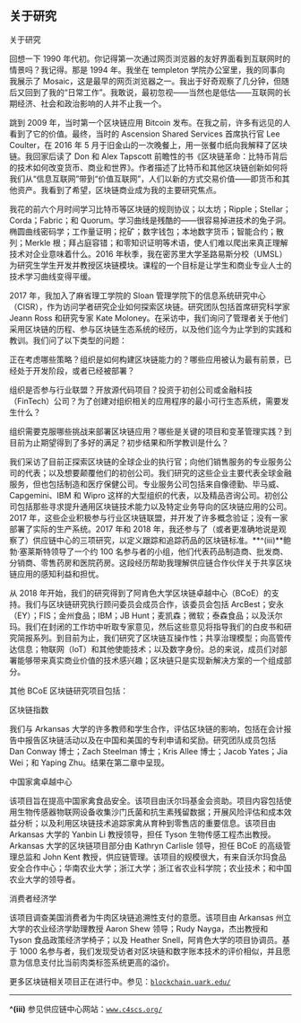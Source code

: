 ## 关于研究

关于研究

回想一下 1990 年代初。你记得第一次通过网页浏览器的友好界面看到互联网时的情景吗？我记得。那是 1994 年。我坐在 templeton 学院办公室里，我的同事向我展示了 Mosaic，这是最早的网页浏览器之一。我出于好奇观察了几分钟，但随后又回到了我的“日常工作”。我敢说，最初忽视——当然也是低估——互联网的长期经济、社会和政治影响的人并不止我一个。

跳到 2009 年，当时第一个区块链应用 Bitcoin 发布。在我之前，许多有远见的人看到了它的价值。最终，当时的 Ascension Shared Services 首席执行官 Lee Coulter，在 2016 年 5 月于旧金山的一次晚餐上，用一张餐巾纸向我解释了区块链。我回家后读了 Don 和 Alex Tapscott 前瞻性的书《区块链革命：比特币背后的技术如何改变货币、商业和世界》。作者描述了比特币和其他区块链创新如何将我们从“信息互联网”带到“价值互联网”，人们以新的方式交易价值——即货币和其他资产。我看到了希望，区块链商业成为我的主要研究焦点。

我花的前六个月时间学习比特币等区块链的规则协议；以太坊；Ripple；Stellar；Corda；Fabric；和 Quorum。学习曲线是残酷的——很容易掉进技术的兔子洞。椭圆曲线密码学；工作量证明；挖矿；数字钱包；本地数字货币；智能合约；散列；Merkle 根；拜占庭容错；和零知识证明等术语，使人们难以爬出来真正理解技术对企业意味着什么。2016 年秋季，我在密苏里大学圣路易斯分校（UMSL）为研究生学生开发并教授区块链模块。课程的一个目标是让学生和商业专业人士的技术学习曲线变得平缓。

2017 年，我加入了麻省理工学院的 Sloan 管理学院下的信息系统研究中心（CISR），作为访问学者研究企业如何探索区块链。研究团队包括首席研究科学家 Jeann Ross 和研究专家 Kate Moloney。在采访中，我们询问了管理者关于他们采用区块链的历程、参与区块链生态系统的经历，以及他们迄今为止学到的实践和教训。我们问了以下类型的问题：

正在考虑哪些策略？组织是如何构建区块链能力的？哪些应用被认为最有前景，已经处于开发阶段，或者已经被部署？

组织是否参与行业联盟？开放源代码项目？投资于初创公司或金融科技（FinTech）公司？为了创建对组织相关的应用程序的最小可行生态系统，需要发生什么？

组织需要克服哪些挑战来部署区块链应用？哪些是关键的项目和变革管理实践？到目前为止期望得到了多好的满足？初步结果和所学教训是什么？

我们采访了目前正探索区块链的全球企业的执行官；向他们销售服务的专业服务公司的代表；以及想要颠覆他们的初创公司。我们研究的这些企业主要代表全球金融服务，但也包括制造和医疗保健公司。专业服务公司包括来自像德勤、毕马威、Capgemini、IBM 和 Wipro 这样的大型组织的代表，以及精品咨询公司。初创公司包括那些寻求提升通用区块链技术能力以及特定业务导向的区块链应用的公司。2017 年，这些企业积极参与行业区块链联盟，并开发了许多概念验证；没有一家部署了实际的生产系统。2017 年和 2018 年，我还参与了（或者更准确地说是观察了）供应链中心的三项研究，以定义跟踪和追踪药品的区块链标准。**^(iii)**鲍勃·塞莱斯特领导了一个约 100 名参与者的小组，他们代表药品制造商、批发商、分销商、零售药房和医院药房。这段经历帮助我理解供应链合作伙伴关于共享区块链应用的感知利益和担忧。

从 2018 年开始，我们的研究得到了阿肯色大学区块链卓越中心（BCoE）的支持。我们与区块链研究执行顾问委员会成员合作，该委员会包括 ArcBest；安永（EY）；FIS；金州食品；IBM；JB Hunt；麦凯森；微软；泰森食品；以及沃尔玛。我们在封闭的工作坊中听取专家意见，然后这些意见将指导我们的白皮书和研究简报系列。到目前为止，我们研究了区块链互操作性；共享治理模型；向高管传达信息；物联网（IoT）和其他使能技术；以及数字身份。总的来说，成员们对部署能够带来真实商业价值的技术感兴趣；区块链只是实现新解决方案的一个组成部分。

其他 BCoE 区块链研究项目包括：

区块链指数

我们与 Arkansas 大学的许多教师和学生合作，评估区块链的影响，包括在会计报告中报告区块链活动以及在中国和美国的专利申请和奖励。研究团队成员包括 Dan Conway 博士；Zach Steelman 博士；Kris Allee 博士；Jacob Yates；Jia Wei；和 Yaping Zhu。结果在第二章中呈现。

中国家禽卓越中心

该项目旨在提高中国家禽食品安全。该项目由沃尔玛基金会资助。项目内容包括使用生物传感器物联网设备收集沙门氏菌和抗生素残留数据；开展风险评估和成本效益分析；以及利用区块链技术追踪家禽从育种到零售店的重要信息。该项目由 Arkansas 大学的 Yanbin Li 教授领导，担任 Tyson 生物传感工程杰出教授。Arkansas 大学的区块链项目部分由 Kathryn Carlisle 领导，担任 BCoE 的高级管理总监和 John Kent 教授，供应链管理。该项目的规模很大，有来自沃尔玛食品安全合作中心；华南农业大学；浙江大学；浙江省农业科学院；农业技术；和中国农业大学的领导者。

消费者经济学

该项目调查美国消费者为牛肉区块链追溯性支付的意愿。该项目由 Arkansas 州立大学的农业经济学助理教授 Aaron Shew 领导；Rudy Nayga，杰出教授和 Tyson 食品政策经济学椅子；以及 Heather Snell，阿肯色大学的项目协调员。基于 1000 名参与者，我们发现受访者对区块链和数字账本技术的评价相似，并且愿意为信息支付比当前肉类标签系统更高的溢价。

更多区块链相关项目正在进行中。参见：[`blockchain.uark.edu/`](https://blockchain.uark.edu/)

* * *

**^(iii)** 参见供应链中心网站：[`www.c4scs.org/`](https://www.c4scs.org/)
